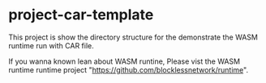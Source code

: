 # project-car-template

This project is show the directory structure  for the demonstrate the WASM runtime run with CAR file.

If you wanna known lean about WASM runtine, Please vist the WASM runtime runtime project "https://github.com/blocklessnetwork/runtime".
